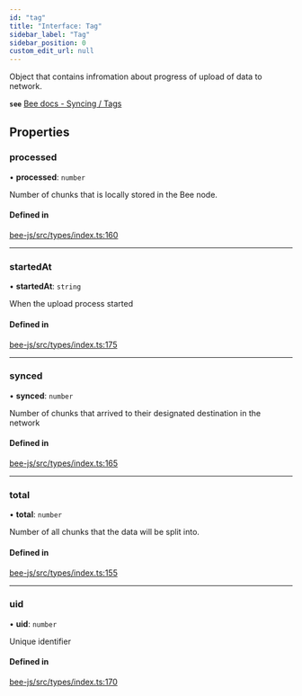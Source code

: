 ```yaml
---
id: "tag"
title: "Interface: Tag"
sidebar_label: "Tag"
sidebar_position: 0
custom_edit_url: null
---
```


Object that contains infromation about progress of upload of data to network.

**`see`** [Bee docs - Syncing / Tags](https://docs.ethswarm.org/docs/access-the-swarm/syncing)

## Properties

### processed

• **processed**: `number`

Number of chunks that is locally stored in the Bee node.

#### Defined in

[bee-js/src/types/index.ts:160](https://github.com/ethersphere/bee-js/blob/74056cb/src/types/index.ts#L160)

___

### startedAt

• **startedAt**: `string`

When the upload process started

#### Defined in

[bee-js/src/types/index.ts:175](https://github.com/ethersphere/bee-js/blob/74056cb/src/types/index.ts#L175)

___

### synced

• **synced**: `number`

Number of chunks that arrived to their designated destination in the network

#### Defined in

[bee-js/src/types/index.ts:165](https://github.com/ethersphere/bee-js/blob/74056cb/src/types/index.ts#L165)

___

### total

• **total**: `number`

Number of all chunks that the data will be split into.

#### Defined in

[bee-js/src/types/index.ts:155](https://github.com/ethersphere/bee-js/blob/74056cb/src/types/index.ts#L155)

___

### uid

• **uid**: `number`

Unique identifier

#### Defined in

[bee-js/src/types/index.ts:170](https://github.com/ethersphere/bee-js/blob/74056cb/src/types/index.ts#L170)
